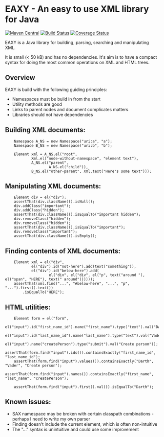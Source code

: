 EAXY - An easy to use XML library for Java
==========================================

[![Maven Central](https://maven-badges.herokuapp.com/maven-central/org.eaxy/eaxy/badge.svg)](https://maven-badges.herokuapp.com/maven-central/org.eaxy/eaxy)
[![Build Status](https://travis-ci.org/jhannes/eaxy.png)](https://travis-ci.org/jhannes/eaxy)
[![Coverage Status](https://coveralls.io/repos/jhannes/eaxy/badge.svg?branch=master&service=github)](https://coveralls.io/github/jhannes/eaxy?branch=master)

EAXY is a Java library for building, parsing, searching and manipulating XML.

It is small (< 50 kB) and has no dependencies. It's aim is to have a compact
syntax for doing the most common operations on XML and HTML trees.


Overview
--------

EAXY is build with the following guiding principles:

* Namespaces must be build in from the start
* Utility methods are good
* Links to parent nodes and document complicates matters
* Libraries should not have dependencies



Building XML documents:
-----------------------
        Namespace A_NS = new Namespace("uri:a", "a");
        Namespace B_NS = new Namespace("uri:b", "b");

        Element xml = A_NS.el("root",
                Xml.el("node-without-namespace", "element text"), 
                A_NS.el("parent", 
                        A_NS.el("child")),
                B_NS.el("other-parent", Xml.text("Here's some text")));


Manipulating XML documents:
---------------------------
        Element div = el("div");
        assertThat(div.className()).isNull();
        div.addClass("important");
        div.addClass("hidden");
        assertThat(div.className()).isEqualTo("important hidden");
        div.removeClass("hidden");
        div.removeClass("hidden");
        assertThat(div.className()).isEqualTo("important");
        div.removeClass("important");
        assertThat(div.className()).isEmpty();


Finding contents of XML documents:
---------------------------------
        Element xml = el("div",
                el("div").id("not-here").add(text("something")),
                el("div").id("below-here").add(
                        el("div", el("div", el("p", text("around "), el("span", "HERE"), text(" around"))))));
        assertThat(xml.find("...", "#below-here", "...", "p", "...").first().text())
            .isEqualTo("HERE");


HTML utilities:
---------------
        Element form = el("form",
                el("input").id("first_name_id").name("first_name").type("text").val("Darth"),
                el("input").id("last_name_id").name("last_name").type("text").val("Vader"),
                el("input").name("createPerson").type("submit").val("Create person"));
        assertThat(form.find("input").ids()).containsExactly("first_name_id", "last_name_id");
        assertThat(form.find("input").values()).containsExactly("Darth", "Vader", "Create person");
        assertThat(form.find("input").names()).containsExactly("first_name", "last_name", "createPerson");

        assertThat(form.find("input").first().val()).isEqualTo("Darth");


Known issues:
-------------
* SAX namespace may be broken with certain classpath combinations - perhaps I need to write my own parser
* Finding doesn't include the current element, which is often non-intuitive
* The "..." syntax is unintuitive and could use some improvement
